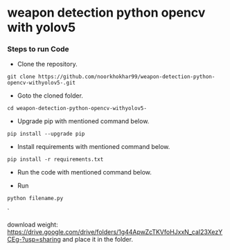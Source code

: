 # weapon detection python opencv with yolov5



### Steps to run Code
- Clone the repository.
```
git clone https://github.com/noorkhokhar99/weapon-detection-python-opencv-withyolov5-.git
```
- Goto the cloned folder.
```
cd weapon-detection-python-opencv-withyolov5-

```
- Upgrade pip with mentioned command below.
```
pip install --upgrade pip
```
- Install requirements with mentioned command below.
```
pip install -r requirements.txt
```
- Run the code with mentioned command below.

 - Run 
 
`python filename.py`

`

download weight: https://drive.google.com/drive/folders/1g44ApwZcTKVfoHJxxN_caI23XezYCEg-?usp=sharing and place it in the folder.

